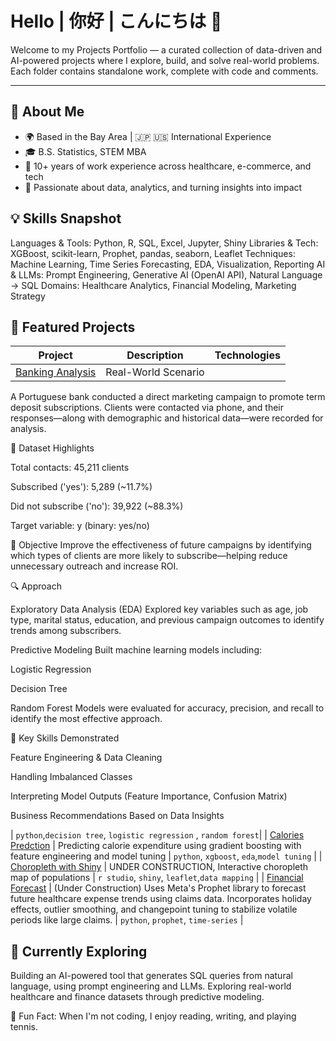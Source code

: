 # Hello | 你好 | こんにちは 👋

Welcome to my Projects Portfolio — a curated collection of data-driven and AI-powered projects where I explore, build, and solve real-world problems.
Each folder contains standalone work, complete with code and comments.

---

## 👤 About Me

- 🌍 Based in the Bay Area | 🇯🇵 🇺🇸 International Experience  
- 🎓 B.S. Statistics, STEM MBA 
- 💼 10+ years of work experience across healthcare, e-commerce, and tech  
- 🧠 Passionate about data, analytics, and turning insights into impact  

## 💡 Skills Snapshot

Languages & Tools: Python, R, SQL, Excel, Jupyter, Shiny
Libraries & Tech: XGBoost, scikit-learn, Prophet, pandas, seaborn, Leaflet
Techniques: Machine Learning, Time Series Forecasting, EDA, Visualization, Reporting
AI & LLMs: Prompt Engineering, Generative AI (OpenAI API), Natural Language → SQL
Domains: Healthcare Analytics, Financial Modeling, Marketing Strategy

## 🚀 Featured Projects

| Project | Description | Technologies |
|--------|-------------|--------------|
| [Banking Analysis](./banking-analysis.ipynb) | Real-World Scenario
A Portuguese bank conducted a direct marketing campaign to promote term deposit subscriptions. Clients were contacted via phone, and their responses—along with demographic and historical data—were recorded for analysis.

📁 Dataset Highlights

Total contacts: 45,211 clients

Subscribed ('yes'): 5,289 (~11.7%)

Did not subscribe ('no'): 39,922 (~88.3%)

Target variable: y (binary: yes/no)

🎯 Objective
Improve the effectiveness of future campaigns by identifying which types of clients are more likely to subscribe—helping reduce unnecessary outreach and increase ROI.

🔍 Approach

Exploratory Data Analysis (EDA)
Explored key variables such as age, job type, marital status, education, and previous campaign outcomes to identify trends among subscribers.

Predictive Modeling
Built machine learning models including:

Logistic Regression

Decision Tree

Random Forest
Models were evaluated for accuracy, precision, and recall to identify the most effective approach.

🧠 Key Skills Demonstrated

Feature Engineering & Data Cleaning

Handling Imbalanced Classes

Interpreting Model Outputs (Feature Importance, Confusion Matrix)

Business Recommendations Based on Data Insights

 | `python`,`decision tree`, `logistic regression` , `random forest`|
| [Calories Predction](./calorie_prediction_xgb.ipynb) | Predicting calorie expenditure using gradient boosting with feature engineering and model tuning | `python`, `xgboost`, `eda`,`model tuning` |
| [Choropleth with Shiny]() | UNDER CONSTRUCTION, Interactive choropleth map of populations  | `r studio`, `shiny`, `leaflet`,`data mapping` |
| [Financial Forecast]() | (Under Construction) Uses Meta's Prophet library to forecast future healthcare expense trends using claims data. Incorporates holiday effects, outlier smoothing, and changepoint tuning to stabilize volatile periods like large claims.  | `python`, `prophet`, `time-series` |

## 🔭 Currently Exploring
Building an AI-powered tool that generates SQL queries from natural language, using prompt engineering and LLMs.
Exploring real-world healthcare and finance datasets through predictive modeling.

🎾 Fun Fact: When I'm not coding, I enjoy reading, writing, and playing tennis.
